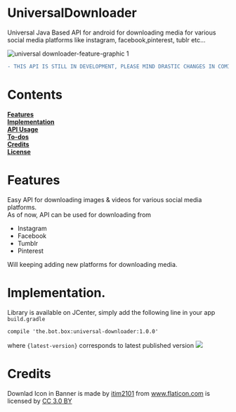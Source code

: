 # UniversalDownloader
Universal Java Based API for android for downloading media for various social media platforms like instagram, facebook,pinterest, tublr etc...  

![universal downloader-feature-graphic 1](https://user-images.githubusercontent.com/41512314/48570611-b935a900-e92a-11e8-9ced-64b1063d2bbe.png)  


```diff
- THIS API IS STILL IN DEVELOPMENT, PLEASE MIND DRASTIC CHANGES IN COMING RELEASES.
```

#  Contents 
**[Features](#features)**  
**[Implementation](#implementation)**   
**[API Usage](#api-usage)**  
**[To-dos](#to-dos)**   
**[Credits](#credits)**   
**[License](#license)**    


# Features   
Easy API for downloading images & videos for various social media platforms.  
As of now, API can be used for downloading from   
* Instagram
* Facebook
* Tumblr
* Pinterest  

Will keeping adding new platforms for downloading media.  

# Implementation. 
Library is available on JCenter, simply add the following line in your app `build.gradle` 
```
compile 'the.bot.box:universal-downloader:1.0.0'
```  
where `{latest-version}` corresponds to latest published version <a href='https://bintray.com/boxbotbarry/maven/universal-downloader/_latestVersion'><img src='https://api.bintray.com/packages/boxbotbarry/maven/universal-downloader/images/download.svg'></a>


# Credits  
Downlad Icon in Banner is made by <a href="https://www.flaticon.com/authors/itim2101" title="itim2101">itim2101</a> from <a href="https://www.flaticon.com/" title="Flaticon">www.flaticon.com</a> is licensed by <a href="http://creativecommons.org/licenses/by/3.0/" title="Creative Commons BY 3.0" target="_blank">CC 3.0 BY</a></div>

